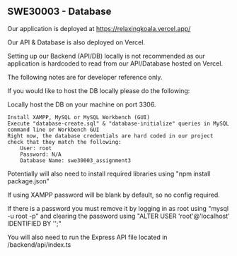 ## SWE30003 - Database

Our application is deployed at https://relaxingkoala.vercel.app/

Our API & Database is also deployed on Vercel.

Setting up our Backend (API/DB) locally is not recommended as our application is hardcoded to read from our API/Database hosted on Vercel.

The following notes are for developer reference only.

If you would like to host the DB locally please do the following:

Locally host the DB on your machine on port 3306.

    Install XAMPP, MySQL or MySQL Workbench (GUI)
    Execute "database-create.sql" & "database-initialize" queries in MySQL command line or Workbench GUI
    Right now, the database credentials are hard coded in our project check that they match the following:
        User: root
        Password: N/A
        Database Name: swe30003_assignment3

Potentially will also need to install required libraries using "npm install package.json"

If using XAMPP password will be blank by default, so no config required.

If there is a password you must remove it by logging in as root using "mysql -u root -p" and clearing the password using "ALTER USER 'root'@'localhost' IDENTIFIED BY '';"

You will also need to run the Express API file located in /backend/api/index.ts
